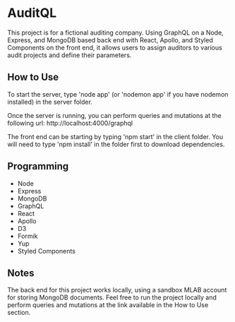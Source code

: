 # AuditQL

This project is for a fictional auditing company. Using GraphQL on a Node, Express, and MongoDB based back end with React, Apollo, and Styled Components on the front end, it allows users to assign auditors to various audit projects and define their parameters.

## How to Use

To start the server, type 'node app' (or 'nodemon app' if you have nodemon installed) in the server folder.

Once the server is running, you can perform queries and mutations at the following url: http://localhost:4000/graphql

The front end can be starting by typing 'npm start' in the client folder. You will need to type 'npm install' in the folder first to download dependencies.

## Programming

* Node
* Express
* MongoDB
* GraphQL
* React
* Apollo
* D3
* Formik
* Yup
* Styled Components

## Notes

The back end for this project works locally, using a sandbox MLAB account for storing MongoDB documents. Feel free to run the project locally and perform queries and mutations at the link available in the How to Use section.
